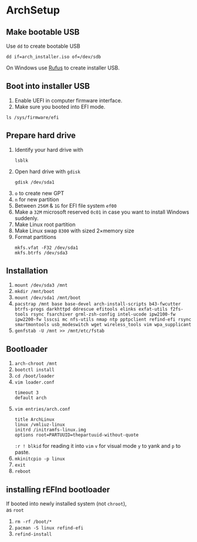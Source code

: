 # ArchSetup

## Make bootable USB

Use `dd` to create bootable USB

```
dd if=arch_installer.iso of=/dev/sdb 
```
On Windows use [Rufus](https://rufus.akeo.ie) to create installer USB.

## Boot into installer USB

1. Enable UEFI in computer firmware interface.
1. Make sure you booted into EFI mode.
```
ls /sys/firmware/efi
```

## Prepare hard drive

1. Identify your hard drive with
   ```
   lsblk
   ```
1. Open hard drive with `gdisk`
   ```
   gdisk /dev/sda1
   ```
1. `o` to create new GPT
1. `n` for new partition
1. Between `256M` & `1G` for EFI file system `ef00`
1. Make a `32M` microsoft reserved `0c01` in case you want to install Windows suddenly.
1. Make Linux root partition
1. Make Linux swap `8300` with sized 2×memory size
1. Format partitions
   ```
   mkfs.vfat -F32 /dev/sda1
   mkfs.btrfs /dev/sda3
   ```

## Installation

1. `mount /dev/sda3 /mnt`
1. `mkdir /mnt/boot`
1. `mount /dev/sda1 /mnt/boot`
1. `pacstrap /mnt base base-devel arch-install-scripts b43-fwcutter btrfs-progs darkhttpd ddrescue efitools elinks exfat-utils f2fs-tools rsync fsarchiver grml-zsh-config intel-ucode ipw2100-fw ipw2200-fw lsscsi mc nfs-utils nmap ntp pptpclient refind-efi rsync smartmontools usb_modeswitch wget wireless_tools vim wpa_supplicant`
1. `genfstab -U /mnt >> /mnt/etc/fstab`

## Bootloader

1. `arch-chroot /mnt`
1. `bootctl install`
1. `cd /boot/loader`
1. `vim loader.conf`
    ```
    timeout 3
    default arch
    ```
1. `vim entries/arch.conf`
    ```
    title ArchLinux
    linux /vmliuz-linux
    initrd /initramfs-linux.img
    options root=PARTUUID=thepartuuid-without-quote
    ```
   `:r ! blkid` for reading it into `vim` 
   `v` for visual mode `y` to yank and `p` to paste.
1. `mkinitcpio -p linux`
1. `exit`
1. `reboot`

## installing rEFInd bootloader

If booted into newly installed system (not `chroot`),  
as `root`

1. `rm -rf /boot/*`
1. `pacman -S linux refind-efi`
1. `refind-install`
